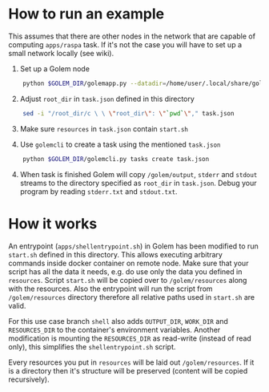# How to run an example

This assumes that there are other nodes in the network that are capable of computing `apps/raspa` task. If it's not the case you will have to set up a small network locally (see wiki).

1. Set up a Golem node

```sh
    python $GOLEM_DIR/golemapp.py --datadir=/home/user/.local/share/golem/default
```

2. Adjust `root_dir` in `task.json` defined in this directory

```sh
    sed -i "/root_dir/c \ \ \"root_dir\": \"`pwd`\"," task.json
```

3. Make sure `resources` in `task.json` contain `start.sh`

3. Use `golemcli` to create a task using the mentioned `task.json`

```sh
    python $GOLEM_DIR/golemcli.py tasks create task.json
```

4. When task is finished Golem will copy `/golem/output`, `stderr` and `stdout` streams to the directory specified as `root_dir` in `task.json`. Debug your program by reading `stderr.txt` and `stdout.txt`.

# How it works

An entrypoint (`apps/shellentrypoint.sh`) in Golem has been modified to run `start.sh` defined in this directory. This allows executing arbitrary commands inside docker container on remote node. Make sure that your script has all the data it needs, e.g. do use only the data you defined in `resources`. 
Script `start.sh` will be copied over to `/golem/resources` along with the resources. Also the entrypoint will run the script from `/golem/resources` directory therefore all relative paths used in `start.sh` are valid.

For this use case branch `shell` also adds `OUTPUT_DIR`, `WORK_DIR` and `RESOURCES_DIR` to the container's environment variables. Another modification is mounting the `RESOURCES_DIR` as read-write (instead of read only), this simplifies the `shellentrypoint.sh` script.

Every resources you put in `resources` will be laid out `/golem/resources`. If it is a directory then it's structure will be preserved (content will be copied recursively).

